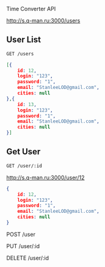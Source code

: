 Time Converter API

http://s.q-man.ru:3000/users

## User List

```bash 
GET /users
```

```json
[{
	id: 12,
	login: "123",
	password: "1",
	email: "StanleeLOD@gmail.com",
	cities: null
},{
	id: 13,
	login: "123",
	password: "1",
	email: "StanleeLOD@gmail.com",
	cities: null
}]
```

## Get User

```bash
GET /user/:id
```

http://s.q-man.ru:3000/user/12

```json
{
	id: 12,
	login: "123",
	password: "1",
	email: "StanleeLOD@gmail.com",
	cities: null
}
```

POST /user

PUT /user/:id

DELETE /user/:id
